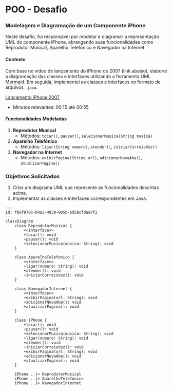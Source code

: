 # POO - Desafio

### Modelagem e Diagramação de um Componente iPhone

Neste desafio, fui responsável por modelar e diagramar a representação UML do componente iPhone, abrangendo suas funcionalidades como Reprodutor Musical, Aparelho Telefônico e Navegador na Internet.

#### Contexto
Com base no vídeo de lançamento do iPhone de 2007 (link abaixo), elaborei a diagramação das classes e interfaces utilizando a ferramenta UML [Mermaid](https://mermaid.js.org). Em seguida, implementei as classes e interfaces no formato de arquivos `.java`.

[Lançamento iPhone 2007](https://www.youtube.com/watch?v=9ou608QQRq8)
- Minutos relevantes: 00:15 até 00:55

#### Funcionalidades Modeladas
1. **Reprodutor Musical**
   - Métodos: `tocar()`, `pausar()`, `selecionarMusica(String musica)`
2. **Aparelho Telefônico**
   - Métodos: `ligar(String numero)`, `atender()`, `iniciarCorreioVoz()`
3. **Navegador na Internet**
   - Métodos: `exibirPagina(String url)`, `adicionarNovaAba()`, `atualizarPagina()`

### Objetivos Solicitados
1. Criar um diagrama UML que represente as funcionalidades descritas acima.
2. Implementar as classes e interfaces correspondentes em Java.

```mermaid
---
id: f86f970c-b4a3-4039-905b-6d58cfdaa7f2
---
classDiagram
    class ReprodutorMusical {
        <<interface>>
        +tocar(): void
        +pausar(): void
        +selecionarMusica(musica: String): void
    }

    class AparelhoTelefonico {
        <<interface>>
        +ligar(numero: String): void
        +atender(): void
        +iniciarCorreioVoz(): void
    }

    class NavegadorInternet {
        <<interface>>
        +exibirPagina(url: String): void
        +adicionarNovaAba(): void
        +atualizarPagina(): void
    }

    class iPhone {
        +tocar(): void
        +pausar(): void
        +selecionarMusica(musica: String): void
        +ligar(numero: String): void
        +atender(): void
        +iniciarCorreioVoz(): void
        +exibirPagina(url: String): void
        +adicionarNovaAba(): void
        +atualizarPagina(): void
    }

    iPhone ..|> ReprodutorMusical
    iPhone ..|> AparelhoTelefonico
    iPhone ..|> NavegadorInternet
```
